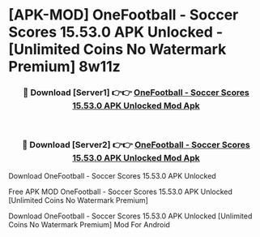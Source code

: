 # [APK-MOD] OneFootball - Soccer Scores 15.53.0 APK Unlocked - [Unlimited Coins No Watermark Premium] 8w11z



<div align="center">
<h3>🔴 Download [Server1] 👉👉 <a href="https://momento.my/?title=OneFootball_-_Soccer_Scores_15.53.0_APK_Unlocked">OneFootball - Soccer Scores 15.53.0 APK Unlocked Mod Apk</a></h3><br>

<h3>🔴 Download [Server2] 👉👉 <a href="https://momento.my/?title=OneFootball_-_Soccer_Scores_15.53.0_APK_Unlocked">OneFootball - Soccer Scores 15.53.0 APK Unlocked Mod Apk</a></h3>
</div>



Download OneFootball - Soccer Scores 15.53.0 APK Unlocked 

Free APK MOD OneFootball - Soccer Scores 15.53.0 APK Unlocked [Unlimited Coins No Watermark Premium]

Download OneFootball - Soccer Scores 15.53.0 APK Unlocked [Unlimited Coins No Watermark Premium] Mod For Android
